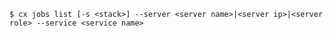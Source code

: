 <!-- usedin: [ _includes/_inlines/Toolbelt/common/jobs/jobs_usage-1-v1.md] -->

```
$ cx jobs list [-s <stack>] --server <server name>|<server ip>|<server role> --service <service name>
```

